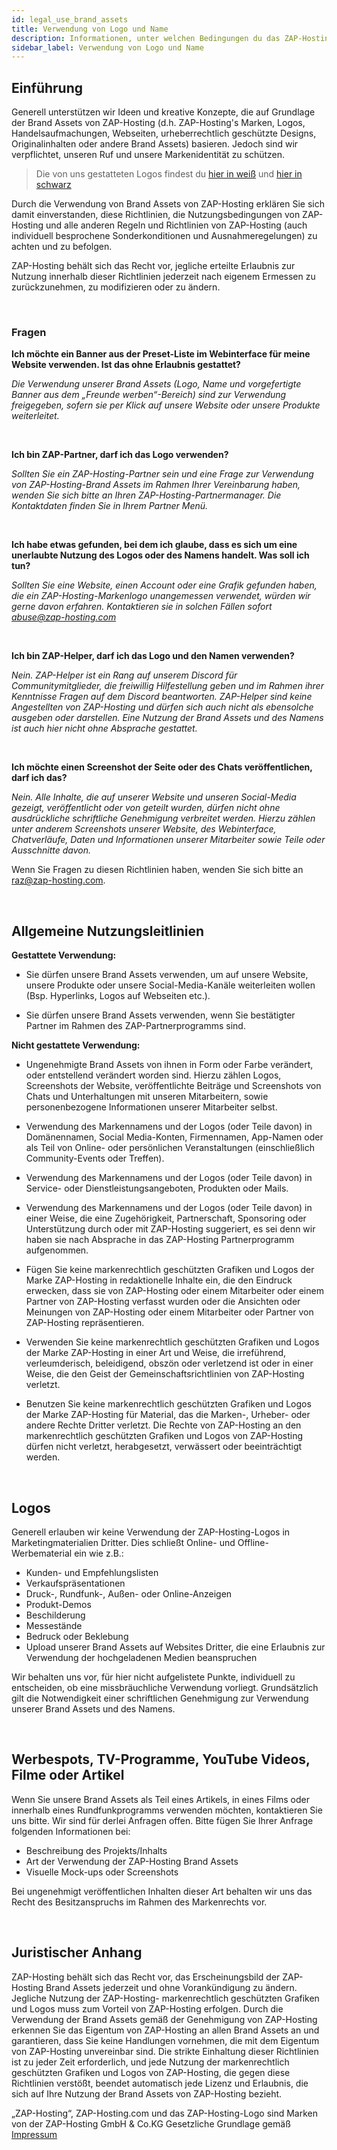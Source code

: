 ```yaml
---
id: legal_use_brand_assets
title: Verwendung von Logo und Name
description: Informationen, unter welchen Bedingungen du das ZAP-Hosting Logo und den Namen verwenden kannst - ZAP-Hosting.com Dokumentationen
sidebar_label: Verwendung von Logo und Name
---
```


## Einführung

Generell unterstützen wir Ideen und kreative Konzepte, die auf Grundlage der Brand Assets von ZAP-Hosting (d.h. ZAP-Hosting's Marken, Logos, Handelsaufmachungen, Webseiten, urheberrechtlich geschützte Designs, Originalinhalten oder andere Brand Assets) basieren. Jedoch sind wir verpflichtet, unseren Ruf und unsere Markenidentität zu schützen.

> Die von uns gestatteten Logos findest du [hier in weiß](https://zap-hosting.com/interface/_images/logo/zap-logo-1920x1080-hd-trans-white.png) und [hier in schwarz](https://zap-hosting.com/interface/_images/logo/zap-logo-1920x1080-hd-trans-black.png)

Durch die Verwendung von Brand Assets von ZAP-Hosting erklären Sie sich damit einverstanden, diese Richtlinien, die Nutzungsbedingungen von ZAP-Hosting und alle anderen Regeln und Richtlinien von ZAP-Hosting (auch individuell besprochene Sonderkonditionen und Ausnahmeregelungen) zu achten und zu befolgen. 

ZAP-Hosting behält sich das Recht vor, jegliche erteilte Erlaubnis zur Nutzung innerhalb dieser Richtlinien jederzeit nach eigenem Ermessen zu zurückzunehmen, zu modifizieren oder zu ändern.

<br/>

### Fragen

**Ich möchte ein Banner aus der Preset-Liste im Webinterface für meine Website verwenden. Ist das ohne Erlaubnis gestattet?**

*Die Verwendung unserer Brand Assets (Logo, Name und vorgefertigte Banner aus dem „Freunde werben“-Bereich) sind zur Verwendung freigegeben, sofern sie per Klick auf unsere Website oder unsere Produkte weiterleitet.*

<br/>

**Ich bin ZAP-Partner, darf ich das Logo verwenden?**

*Sollten Sie ein ZAP-Hosting-Partner sein und eine Frage zur Verwendung von ZAP-Hosting-Brand Assets im Rahmen Ihrer Vereinbarung haben, wenden Sie sich bitte an Ihren ZAP-Hosting-Partnermanager. Die Kontaktdaten finden Sie in Ihrem Partner Menü.*

<br/>

**Ich habe etwas gefunden, bei dem ich glaube, dass es sich um eine unerlaubte Nutzung des Logos oder des Namens handelt. Was soll ich tun?**

*Sollten Sie eine Website, einen Account oder eine Grafik gefunden haben, die ein ZAP-Hosting-Markenlogo unangemessen verwendet, würden wir gerne davon erfahren. Kontaktieren sie in solchen Fällen sofort abuse@zap-hosting.com*

<br/>

**Ich bin ZAP-Helper, darf ich das Logo und den Namen verwenden?**

*Nein. ZAP-Helper ist ein Rang auf unserem Discord für Communitymitglieder, die freiwillig Hilfestellung geben und im Rahmen ihrer Kenntnisse Fragen auf dem Discord beantworten. ZAP-Helper sind keine Angestellten von ZAP-Hosting und dürfen sich auch nicht als ebensolche ausgeben oder darstellen. Eine Nutzung der Brand Assets und des Namens ist auch hier nicht ohne Absprache gestattet.*

<br/>

**Ich möchte einen Screenshot der Seite oder des Chats veröffentlichen, darf ich das?**

*Nein. Alle Inhalte, die auf unserer Website und unseren Social-Media gezeigt, veröffentlicht oder von geteilt wurden, dürfen nicht ohne ausdrückliche schriftliche Genehmigung verbreitet werden. Hierzu zählen unter anderem Screenshots unserer Website, des Webinterface, Chatverläufe, Daten und Informationen unserer Mitarbeiter sowie Teile oder Ausschnitte davon.*

Wenn Sie Fragen zu diesen Richtlinien haben, wenden Sie sich bitte an raz@zap-hosting.com.


<br/>

## Allgemeine Nutzungsleitlinien

**Gestattete Verwendung:**

- Sie dürfen unsere Brand Assets verwenden, um auf unsere Website, unsere Produkte oder unsere Social-Media-Kanäle weiterleiten wollen (Bsp. Hyperlinks, Logos auf Webseiten etc.). 

- Sie dürfen unsere Brand Assets verwenden, wenn Sie bestätigter Partner im Rahmen des ZAP-Partnerprogramms sind.


**Nicht gestattete Verwendung:**

- Ungenehmigte Brand Assets von ihnen in Form oder Farbe verändert, oder entstellend verändert worden sind. Hierzu zählen Logos, Screenshots der Website, veröffentlichte Beiträge und Screenshots von Chats und Unterhaltungen mit unseren Mitarbeitern, sowie personenbezogene Informationen unserer Mitarbeiter selbst.

- Verwendung des Markennamens und der Logos (oder Teile davon) in  Domänennamen, Social Media-Konten, Firmennamen, App-Namen oder als Teil von Online- oder persönlichen Veranstaltungen (einschließlich Community-Events oder Treffen).

- Verwendung des Markennamens und der Logos (oder Teile davon) in Service- oder Dienstleistungsangeboten, Produkten oder Mails.

- Verwendung des Markennamens und der Logos (oder Teile davon) in einer Weise, die eine Zugehörigkeit, Partnerschaft, Sponsoring oder Unterstützung durch oder mit ZAP-Hosting suggeriert, es sei denn wir haben sie nach Absprache in das ZAP-Hosting Partnerprogramm aufgenommen.

- Fügen Sie keine markenrechtlich geschützten Grafiken und Logos der Marke ZAP-Hosting in redaktionelle Inhalte ein, die den Eindruck erwecken, dass sie von ZAP-Hosting oder einem Mitarbeiter oder einem Partner von ZAP-Hosting verfasst wurden oder die Ansichten oder Meinungen von ZAP-Hosting oder einem Mitarbeiter oder Partner von ZAP-Hosting repräsentieren.

- Verwenden Sie keine markenrechtlich geschützten Grafiken und Logos der Marke ZAP-Hosting in einer Art und Weise, die irreführend, verleumderisch, beleidigend, obszön oder verletzend ist oder in einer Weise, die den Geist der Gemeinschaftsrichtlinien von ZAP-Hosting verletzt.

- Benutzen Sie keine markenrechtlich geschützten Grafiken und Logos der Marke ZAP-Hosting für Material, das die Marken-, Urheber- oder andere Rechte Dritter verletzt.
Die Rechte von ZAP-Hosting an den markenrechtlich geschützten Grafiken und Logos von ZAP-Hosting dürfen nicht verletzt, herabgesetzt, verwässert oder beeinträchtigt werden.

<br/>

## Logos

Generell erlauben wir keine Verwendung der ZAP-Hosting-Logos in Marketingmaterialien Dritter. Dies schließt Online- und Offline-Werbematerial ein wie z.B.:
- Kunden- und Empfehlungslisten
- Verkaufspräsentationen
- Druck-, Rundfunk-, Außen- oder Online-Anzeigen
- Produkt-Demos
- Beschilderung
- Messestände
- Bedruck oder Beklebung 
- Upload unserer Brand Assets auf Websites Dritter, die eine Erlaubnis zur Verwendung der hochgeladenen Medien beanspruchen

Wir behalten uns vor, für hier nicht aufgelistete Punkte, individuell zu entscheiden, ob eine missbräuchliche Verwendung vorliegt. Grundsätzlich gilt die Notwendigkeit einer schriftlichen Genehmigung zur Verwendung unserer Brand Assets und des Namens.

<br/>

## Werbespots, TV-Programme, YouTube Videos, Filme oder Artikel
Wenn Sie unsere Brand Assets als Teil eines Artikels, in eines Films oder innerhalb eines Rundfunkprogramms verwenden möchten, kontaktieren Sie uns bitte. Wir sind für derlei Anfragen offen. Bitte fügen Sie Ihrer Anfrage folgenden Informationen bei:
- Beschreibung des Projekts/Inhalts 
- Art der Verwendung der ZAP-Hosting Brand Assets
- Visuelle Mock-ups oder Screenshots

Bei ungenehmigt veröffentlichen Inhalten dieser Art behalten wir uns das Recht des Besitzanspruchs im Rahmen des Markenrechts vor.

<br/>

## Juristischer Anhang

ZAP-Hosting behält sich das Recht vor, das Erscheinungsbild der ZAP-Hosting Brand Assets jederzeit und ohne Vorankündigung zu ändern. Jegliche Nutzung der ZAP-Hosting- markenrechtlich geschützten Grafiken und Logos muss zum Vorteil von ZAP-Hosting erfolgen. Durch die Verwendung der Brand Assets gemäß der Genehmigung von ZAP-Hosting erkennen Sie das Eigentum von ZAP-Hosting an allen Brand Assets an und garantieren, dass Sie keine Handlungen vornehmen, die mit dem Eigentum von ZAP-Hosting unvereinbar sind. Die strikte Einhaltung dieser Richtlinien ist zu jeder Zeit erforderlich, und jede Nutzung der markenrechtlich geschützten Grafiken und Logos von ZAP-Hosting, die gegen diese Richtlinien verstößt, beendet automatisch jede Lizenz und Erlaubnis, die sich auf Ihre Nutzung der Brand Assets von ZAP-Hosting bezieht.

„ZAP-Hosting“, ZAP-Hosting.com und das ZAP-Hosting-Logo sind Marken von der ZAP-Hosting GmbH & Co.KG
Gesetzliche Grundlage gemäß [Impressum](https://zap-hosting.com/de/impressum/)
